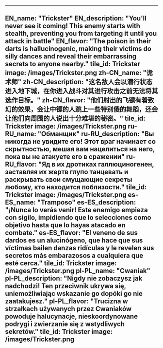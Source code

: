 ---

EN_name: "Trickster"
EN_description: "You'll never see it coming!  This enemy starts with stealth, preventing you from targeting it until you attack in battle"
EN_flavor: "The poison in their darts is hallucinogenic, making their victims do silly dances and reveal their embarrassing secrets to anyone nearby."
tile_id: Trickster
image: /images/Trickster.png
zh-CN_name: "诡术师"
zh-CN_description: "这名敌人会以潜行状态进入地下城，在你进入战斗对其进行攻击之前无法将其选作目标。"
zh-CN_flavor: "他们射出的飞镖有着致幻的效果，会让中镖的人跳上一些特别傻的舞蹈，还会让他们向周围的人说出十分难堪的秘密。"
tile_id: Trickster
image: /images/Trickster.png
ru-RU_name: "Обманщик"
ru-RU_description: "Вы никогда не увидите его! Этот враг начинает со скрытностью, мешая вам нацелиться на него, пока вы не атакуете его в сражении"
ru-RU_flavor: "Яд в их дротиках галлюциногенен, заставляя их жертв глупо танцевать и раскрывать свои смущающие секреты любому, кто находится поблизости."
tile_id: Trickster
image: /images/Trickster.png
es-ES_name: "Tramposo"
es-ES_description: "¡Nunca lo verás venir! Este enemigo empieza con sigilo, impidiendo que lo selecciones como objetivo hasta que lo hayas atacado en combate."
es-ES_flavor: "El veneno de sus dardos es un alucinógeno, que hace que sus víctimas bailen danzas ridículas y le revelen sus secretos más embarazosos a cualquiera que esté cerca."
tile_id: Trickster
image: /images/Trickster.png
pl-PL_name: "Cwaniak"
pl-PL_description: "Nigdy nie zobaczysz jak nadchodzi! Ten przeciwnik ukrywa się, uniemożliwiając wskazanie go dopóki go nie zaatakujesz."
pl-PL_flavor: "Trucizna w strzałkach używanych przez Cwaniaków powoduje halucynacje, nieskoordynowane podrygi i zwierzanie się z wstydliwych sekretów."
tile_id: Trickster
image: /images/Trickster.png
---
